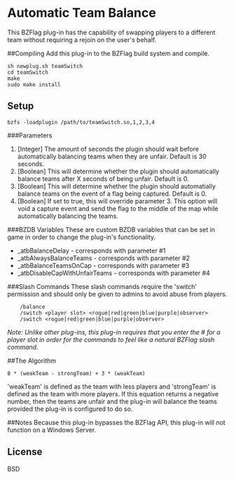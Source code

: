 # Automatic Team Balance

This BZFlag plug-in has the capability of swapping players to a different team without requiring a rejoin on the user's behalf.

##Compiling
Add this plug-in to the BZFlag build system and compile.

    sh newplug.sh teamSwitch
    cd teamSwitch
    make
    sudo make install

## Setup

```bzfs -loadplugin /path/to/teamSwitch.so,1,2,3,4```

###Parameters
 1. [Integer] The amount of seconds the plugin should wait before automatically balancing teams when they are unfair. Default is 30 seconds.
 2. [Boolean] This will determine whether the plugin should automatically balance teams after X seconds of being unfair. Default is 0.
 3. [Boolean] This will determine whether the plugin should automatially balance teams on the event of a flag being captured. Default is 0.
 4. [Boolean] If set to true, this will override parameter 3. This option will void a capture event and send the flag to the middle of the map while automatically balancing the teams.

###BZDB Variables
These are custom BZDB variables that can be set in game in order to change the plug-in's functionality.

 * _atbBalanceDelay - corresponds with parameter #1
 * _atbAlwaysBalanceTeams - corresponds with parameter #2
 * _atbBalanceTeamsOnCap - corresponds with parameter #3
 * _atbDisableCapWithUnfairTeams  - corresponds with parameter #4

###Slash Commands
These slash commands require the 'switch' permission and should only be given to admins to avoid abuse from players.

```
    /balance
    /switch <player slot> <rogue|red|green|blue|purple|observer>
    /switch <rogue|red|green|blue|purple|observer>
```
<em>Note: Unlike other plug-ins, this plug-in requires that you enter the # for a player slot in order for the commands to feel like a natural BZFlag slash command.</em>

##The Algorithm

```8 * (weakTeam - strongTeam) + 3 * (weakTeam)```

'weakTeam' is defined as the team with less players and 'strongTeam' is defined as the team with more players. If this equation returns a negative number, then the teams are unfair and the plug-in will balance the teams provided the plug-in is configured to do so.

##Notes
Because this plug-in bypasses the BZFlag API, this plug-in will not function on a Windows Server.

## License

BSD